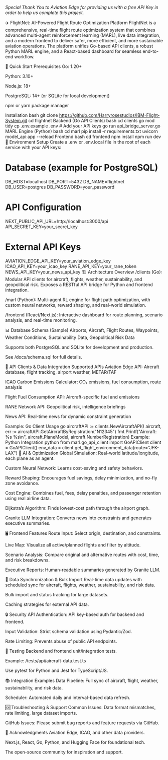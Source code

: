 *Special Thank You to Aviation Edge for providing us with a free API Key in order to help us complete this project.*


✈️ FlightNet: AI-Powered Flight Route Optimization Platform
FlightNet is a comprehensive, real-time flight route optimization system that combines advanced multi-agent reinforcement learning (MARL), live data integration, and a modern frontend to deliver safer, more efficient, and more sustainable aviation operations. The platform unifies Go-based API clients, a robust Python MARL engine, and a React-based dashboard for seamless end-to-end workflow.

🚀 Quick Start
Prerequisites
Go: 1.20+

Python: 3.10+

Node.js: 18+

PostgreSQL: 14+ (or SQLite for local development)

npm or yarn package manager

Installation
bash
git clone https://github.com/Harryrosestudios/IBM-Flight-System.git
cd flightnet
Backend (Go API Clients)
bash
cd clients
go mod tidy
cp .env.example .env       # Add your API keys
go run api_bridge_server.go
MARL Engine (Python)
bash
cd marl
pip install -r requirements.txt
uvicorn model_api:app --reload
Frontend
bash
cd frontend
npm install
npm run dev
🔑 Environment Setup
Create a .env or .env.local file in the root of each service with your API keys:


# Database (example for PostgreSQL)
DB_HOST=localhost
DB_PORT=5432
DB_NAME=flightnet
DB_USER=postgres
DB_PASSWORD=your_password

# API Configuration
NEXT_PUBLIC_API_URL=http://localhost:3000/api
API_SECRET_KEY=your_secret_key

# External API Keys
AVIATION_EDGE_API_KEY=your_aviation_edge_key
ICAO_API_KEY=your_icao_key
RANE_API_KEY=your_rane_token
NEWS_API_KEY=your_news_api_key
🏗️ Architecture Overview
/clients (Go): Modular API clients for aircraft, flights, weather, sustainability, and geopolitical risk. Exposes a RESTful API bridge for Python and frontend integration.

/marl (Python): Multi-agent RL engine for flight path optimization, with custom neural networks, reward shaping, and real-world simulation.

/frontend (React/Next.js): Interactive dashboard for route planning, scenario analysis, and real-time monitoring.

📊 Database Schema (Sample)
Airports, Aircraft, Flight Routes, Waypoints, Weather Conditions, Sustainability Data, Geopolitical Risk Data

Supports both PostgreSQL and SQLite for development and production.

See /docs/schema.sql for full details.

🔌 API Clients & Data Integration
Supported APIs
Aviation Edge API: Aircraft database, flight tracking, airport weather, METAR/TAF

ICAO Carbon Emissions Calculator: CO₂ emissions, fuel consumption, route analysis

Flight Fuel Consumption API: Aircraft-specific fuel and emissions

RANE Network API: Geopolitical risk, intelligence briefings

News API: Real-time news for dynamic constraint generation

Example: Go Client Usage
go
aircraftAPI := clients.NewAircraftAPI()
aircraft, err := aircraftAPI.GetAircraftByRegistration("N12345")
fmt.Printf("Aircraft: %s %s\n", aircraft.PlaneModel, aircraft.NumberRegistration)
Example: Python Integration
python
from marl.go_api_client import GoAPIClient
client = GoAPIClient()
env_data = client.get_flight_environment_data(route="JFK-LAX")
🧠 AI & Optimization
Global Simulation: Real-world latitude/longitude, each plane as an agent.

Custom Neural Network: Learns cost-saving and safety behaviors.

Reward Shaping: Encourages fuel savings, delay minimization, and no-fly zone avoidance.

Cost Engine: Combines fuel, fees, delay penalties, and passenger retention using real airline data.

Dijkstra’s Algorithm: Finds lowest-cost path through the airport graph.

Granite LLM Integration: Converts news into constraints and generates executive summaries.

🖥️ Frontend Features
Route Input: Select origin, destination, and constraints.

Live Map: Visualize all active/planned flights and filter by altitude.

Scenario Analysis: Compare original and alternative routes with cost, time, and risk breakdowns.

Executive Reports: Human-readable summaries generated by Granite LLM.

🔄 Data Synchronization & Bulk Import
Real-time data updates with scheduled sync for aircraft, flights, weather, sustainability, and risk data.

Bulk import and status tracking for large datasets.

Caching strategies for external API data.

🔒 Security
API Authentication: API key-based auth for backend and frontend.

Input Validation: Strict schema validation using Pydantic/Zod.

Rate Limiting: Prevents abuse of public API endpoints.

🧪 Testing
Backend and frontend unit/integration tests.

Example: /tests/api/aircraft-data.test.ts

Use pytest for Python and Jest for TypeScript/JS.

📚 Integration Examples
Data Pipeline: Full sync of aircraft, flight, weather, sustainability, and risk data.

Scheduler: Automated daily and interval-based data refresh.

🆘 Troubleshooting & Support
Common Issues: Data format mismatches, rate limiting, large dataset imports.



GitHub Issues: Please submit bug reports and feature requests via GitHub.



🙏 Acknowledgments
Aviation Edge, ICAO, and other data providers.

Next.js, React, Go, Python, and Hugging Face for foundational tech.

The open-source community for inspiration and support.
